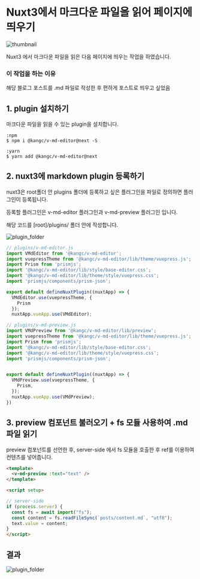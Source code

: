 


# Nuxt3에서 마크다운 파일을 읽어 페이지에 띄우기

![thumbnail](/posts/thumbnail/1.png)

Nuxt3 에서 마크다운 파일을 읽은 다음 페이지에 띄우는 작업을 하였습니다.

### 이 작업을 하는 이유
해당 블로그 포스트를 .md 파일로 작성한 후 편하게 포스트로 띄우고 싶었음


## 1. plugin 설치하기
마크다운 파일을 읽을 수 있는 plugin을 설치합니다.

```
:npm
$ npm i @kangc/v-md-editor@next -S

:yarn
$ yarn add @kangc/v-md-editor@next
```

## 2. nuxt3에 markdown plugin 등록하기
nuxt3은 root폴더 안 plugins 폴더에 등록하고 싶은 플러그인을 파일로 정의하면 플러그인이 등록됩니다.

등록할 플러그인은 v-md-editor 플러그인과 v-md-preview 플러그인 입니다.

해당 코드를 [root]/plugins/ 폴더 안에 작성합니다.

![plugin_folder](/posts/photo/1/plugin_folder.png)

```js
// plugins/v-md-editor.js
import VMdEditor from '@kangc/v-md-editor';
import vuepressTheme from '@kangc/v-md-editor/lib/theme/vuepress.js';
import Prism from 'prismjs';
import '@kangc/v-md-editor/lib/style/base-editor.css';
import '@kangc/v-md-editor/lib/theme/style/vuepress.css';
import 'prismjs/components/prism-json';

export default defineNuxtPlugin((nuxtApp) => {
  VMdEditor.use(vuepressTheme, {
    Prism
  });
  nuxtApp.vueApp.use(VMdEditor);
```

```js
// plugins/v-md-preview.js
import VMdPreview from '@kangc/v-md-editor/lib/preview';
import vuepressTheme from '@kangc/v-md-editor/lib/theme/vuepress.js';
import Prism from 'prismjs';
import '@kangc/v-md-editor/lib/style/base-editor.css';
import '@kangc/v-md-editor/lib/theme/style/vuepress.css';
import 'prismjs/components/prism-json';


export default defineNuxtPlugin((nuxtApp) => {
  VMdPreview.use(vuepressTheme, {
    Prism,
  });
  nuxtApp.vueApp.use(VMdPreview);
})
```


## 3. preview 컴포넌트 불러오기 + fs 모듈 사용하여 .md 파일 읽기
preview 컴포넌트를 선언한 후,
server-side 에서 fs 모듈을 호출한 후
ref를 이용하여 컨텐츠를 넣어줍니다.

```html
<template>
  <v-md-preview :text="text" />
</template>

<script setup>

// server-side
if (process.server) {
  const fs = await import("fs");
  const content = fs.readFileSync(`posts/content.md`, "utf8");
  text.value = content;
}
</script>
```

## 결과

![plugin_folder](/posts/photo/1/markdown_result.png)

